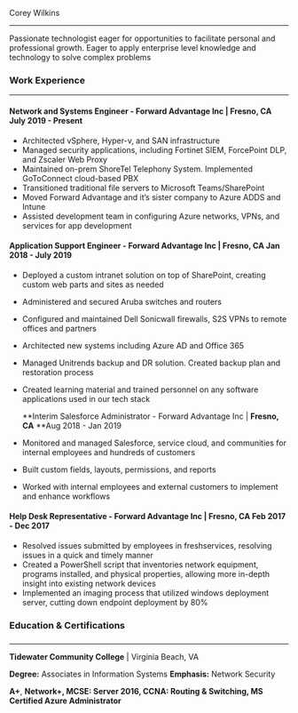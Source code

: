 
Corey Wilkins


---


Passionate technologist eager for opportunities to facilitate personal and professional growth. Eager to apply enterprise level knowledge and technology to solve complex problems


### Work Experience

---



#### Network and Systems Engineer - Forward Advantage Inc | Fresno, CA         July 2019 - Present



* Architected vSphere, Hyper-v, and SAN infrastructure
* Managed security applications, including Fortinet SIEM, ForcePoint DLP, and Zscaler Web Proxy
* Maintained on-prem ShoreTel Telephony System. Implemented GoToConnect cloud-based PBX
* Transitioned traditional file servers to Microsoft Teams/SharePoint
* Moved Forward Advantage and it’s sister company to Azure ADDS and Intune
* Assisted development team in configuring Azure networks, VPNs, and services for app development 


#### Application Support Engineer - Forward Advantage Inc | Fresno, CA	         Jan 2018 - July 2019



* Deployed  a custom intranet solution on top of SharePoint, creating custom web parts and sites as needed
* Administered and secured Aruba switches and routers
* Configured and maintained Dell Sonicwall firewalls, S2S VPNs to remote offices and partners
* Architected new systems including Azure AD and Office 365
* Managed Unitrends backup and DR solution. Created backup plan and restoration process
* Created learning material and trained personnel on any software applications used in our tech stack

	**Interim Salesforce Administrator - Forward Advantage Inc | **Fresno, CA**	        **Aug 2018 - Jan 2019



* Monitored and managed Salesforce, service cloud, and communities for internal employees and hundreds of customers
* Built custom fields, layouts, permissions, and reports
* Worked with internal employees and external customers to implement and enhance workflows


#### Help Desk Representative - Forward Advantage Inc | Fresno, CA		        Feb 2017 - Dec 2017



* Resolved issues submitted by employees in freshservices, resolving issues in a quick and timely manner
* Created a PowerShell script that inventories network equipment, programs installed, and physical properties, allowing more in-depth insight into existing network devices
* Implemented an imaging process that utilized windows deployment server, cutting  down endpoint deployment by 80%


### Education & Certifications


### 

---


**Tidewater Community College** | Virginia Beach, VA 

**Degree:** Associates in Information Systems **Emphasis:** Network Security

**A+**, **Network+, MCSE: Server 2016, CCNA: Routing & Switching, MS Certified Azure Administrator**

